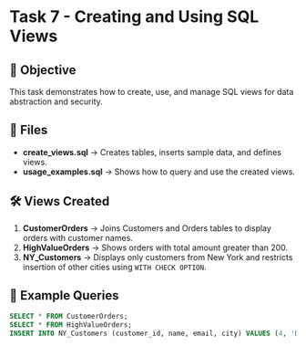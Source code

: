 # Task 7 - Creating and Using SQL Views

## 📌 Objective
This task demonstrates how to create, use, and manage SQL views for data abstraction and security.

## 📂 Files
- **create_views.sql** → Creates tables, inserts sample data, and defines views.
- **usage_examples.sql** → Shows how to query and use the created views.

## 🛠 Views Created
1. **CustomerOrders** → Joins Customers and Orders tables to display orders with customer names.
2. **HighValueOrders** → Shows orders with total amount greater than 200.
3. **NY_Customers** → Displays only customers from New York and restricts insertion of other cities using `WITH CHECK OPTION`.

## 🚀 Example Queries
```sql
SELECT * FROM CustomerOrders;
SELECT * FROM HighValueOrders;
INSERT INTO NY_Customers (customer_id, name, email, city) VALUES (4, 'David Lee', 'david@example.com', 'New York');
